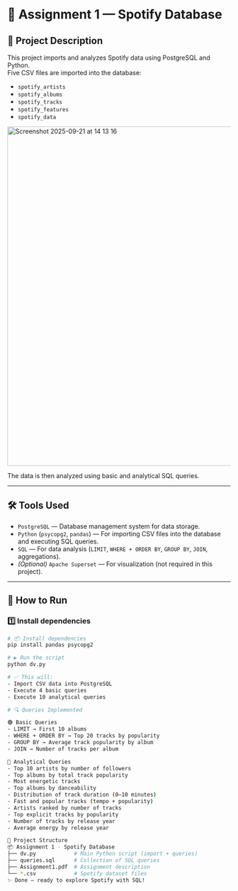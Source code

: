 # 🎵 Assignment 1 — Spotify Database  

## 📌 Project Description  
This project imports and analyzes Spotify data using PostgreSQL and Python.  
Five CSV files are imported into the database:  

- `spotify_artists`  
- `spotify_albums`  
- `spotify_tracks`  
- `spotify_features`  
- `spotify_data`  

<img width="932" height="765" alt="Screenshot 2025-09-21 at 14 13 16" src="https://github.com/user-attachments/assets/f5f3b6d9-b28a-49cc-8af4-71dfaf67c431" />

The data is then analyzed using basic and analytical SQL queries.  

---

## 🛠 Tools Used  
- `PostgreSQL` — Database management system for data storage.  
- `Python` (`psycopg2`, `pandas`) — For importing CSV files into the database and executing SQL queries.  
- `SQL` — For data analysis (`LIMIT`, `WHERE + ORDER BY`, `GROUP BY`, `JOIN`, aggregations).  
- *(Optional)* `Apache Superset` — For visualization (not required in this project).  

---

## 🚀 How to Run  

### 1️⃣ Install dependencies  
```bash
# 📦 Install dependencies
pip install pandas psycopg2

# ▶️ Run the script
python dv.py

# ✅ This will:
- Import CSV data into PostgreSQL
- Execute 4 basic queries
- Execute 10 analytical queries

# 🔍 Queries Implemented

🟢 Basic Queries
- LIMIT → First 10 albums
- WHERE + ORDER BY → Top 20 tracks by popularity
- GROUP BY → Average track popularity by album
- JOIN → Number of tracks per album

🔵 Analytical Queries
- Top 10 artists by number of followers
- Top albums by total track popularity
- Most energetic tracks
- Top albums by danceability
- Distribution of track duration (0–10 minutes)
- Fast and popular tracks (tempo + popularity)
- Artists ranked by number of tracks
- Top explicit tracks by popularity
- Number of tracks by release year
- Average energy by release year

📂 Project Structure
📦 Assignment 1 - Spotify Database  
├── dv.py            # Main Python script (import + queries)  
├── queries.sql      # Collection of SQL queries  
├── Assignment1.pdf  # Assignment description  
└── *.csv            # Spotify dataset files  
✨ Done — ready to explore Spotify with SQL!  

